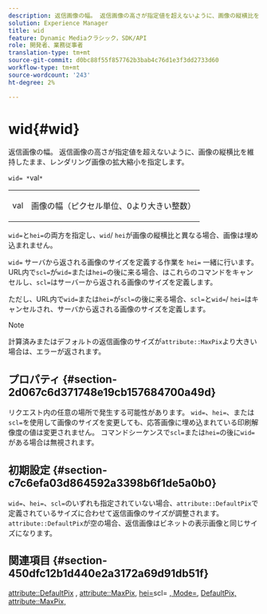 ```yaml
---
description: 返信画像の幅。 返信画像の高さが指定値を超えないように、画像の縦横比を維持したまま、レンダリング画像の拡大縮小を指定します。
solution: Experience Manager
title: wid
feature: Dynamic Mediaクラシック，SDK/API
role: 開発者、業務従事者
translation-type: tm+mt
source-git-commit: d0bc88f55f857762b3bab4c76d1e3f3dd2733d60
workflow-type: tm+mt
source-wordcount: '243'
ht-degree: 2%

---
```



# wid{#wid}

返信画像の幅。 返信画像の高さが指定値を超えないように、画像の縦横比を維持したまま、レンダリング画像の拡大縮小を指定します。

`wid= *`val`*`

<table id="simpletable_1C898A7B99114BE986EC5553F6A31E82"> 
 <tr class="strow"> 
  <td class="stentry"> <p><span class="varname"> val</span> </p> </td> 
  <td class="stentry"> <p>画像の幅（ピクセル単位、0より大きい整数） </p></td> 
 </tr> 
</table>

`wid=`と`hei=`の両方を指定し、`wid`/ `hei`が画像の縦横比と異なる場合、画像は埋め込まれません。

`wid=` サーバから返される画像のサイズを定義する作業を `hei=` 一緒に行います。URL内で`scl=`が`wid=`または`hei=`の後に来る場合、はこれらのコマンドをキャンセルし、`scl=`はサーバーから返される画像のサイズを定義します。

ただし、URL内で`wid=`または`hei=`が`scl=`の後に来る場合、`scl=`と`wid=`/ `hei=`はキャンセルされ、サーバから返される画像のサイズを定義します。

>[!NOTE]
>
>計算済みまたはデフォルトの返信画像のサイズが`attribute::MaxPix`より大きい場合は、エラーが返されます。

## プロパティ {#section-2d067c6d371748e19cb157684700a49d}

リクエスト内の任意の場所で発生する可能性があります。 `wid=`、`hei=`、または`scl=`を使用して画像のサイズを変更しても、応答画像に埋め込まれている印刷解像度の値は変更されません。 コマンドシーケンスで`scl=`または`hei=`の後に`wid=`がある場合は無視されます。

## 初期設定 {#section-c7c6efa03d864592a3398b6f1de5a0b0}

`wid=`、`hei=`、`scl=`のいずれも指定されていない場合、`attribute::DefaultPix`で定義されているサイズに合わせて返信画像のサイズが調整されます。 `attribute::DefaultPix`が空の場合、返信画像はビネットの表示画像と同じサイズになります。

## 関連項目 {#section-450dfc12b1d440e2a3172a69d91db51f}

[attribute::DefaultPix](../../../../../ir-api/material-cat/image-rendering-api-ref/c-ir-material-catalog/c-ir-attributes-reference/r-ir-defaultpix.md#reference-102c98f9b5d24d2aaaeb756653fb0e6f) ,  [attribute::MaxPix](../../../../../ir-api/material-cat/image-rendering-api-ref/c-ir-material-catalog/c-ir-attributes-reference/r-ir-maxpix.md#reference-569f186bbc2840a6bd3cffa8ff3e7657),  [hei=](../../../../../ir-api/http-protocol/image-rendering-api-ref/c-ir-http-protocol-ref/c-ir-http-protocol-command-reference/r-ir-hei.md#reference-1c08f60365a94417a39867c09cac5478)scl= [, Mode=](../../../../../ir-api/http-protocol/image-rendering-api-ref/c-ir-http-protocol-ref/c-ir-http-protocol-command-reference/r-ir-scl.md#reference-b14b51a6cbe34f0bba42880540592f29),  [DefaultPix, attribute::MaxPix,](../../../../../ir-api/http-protocol/image-rendering-api-ref/c-ir-http-protocol-ref/c-ir-http-protocol-command-reference/r-ir-http-resmode.md#reference-851a5b636f8948cfb11456c9b7dab0d3)
